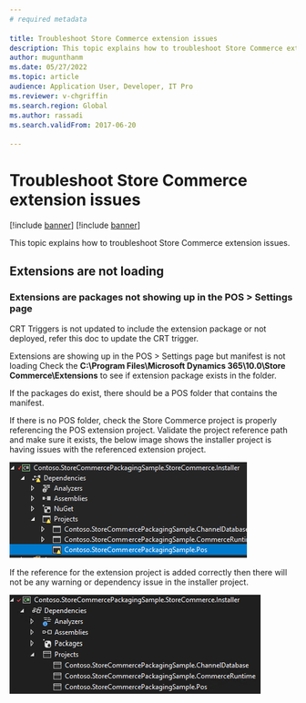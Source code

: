 ```yaml
---
# required metadata

title: Troubleshoot Store Commerce extension issues
description: This topic explains how to troubleshoot Store Commerce extension issues.
author: mugunthanm
ms.date: 05/27/2022
ms.topic: article
audience: Application User, Developer, IT Pro
ms.reviewer: v-chgriffin
ms.search.region: Global
ms.author: rassadi
ms.search.validFrom: 2017-06-20

---
```


# Troubleshoot Store Commerce extension issues

[!include [banner](../includes/banner.md)]
[!include [banner](../includes/preview-banner.md)]

This topic explains how to troubleshoot Store Commerce extension issues.

## Extensions are not loading

### Extensions are packages not showing up in the POS \> Settings page

CRT Triggers is not updated to include the extension package or not deployed, refer this doc to update the CRT trigger.

Extensions are showing up in the POS > Settings page but manifest is not loading Check the **C:\Program Files\Microsoft Dynamics 365\10.0\Store Commerce\Extensions** to see if extension package exists in the folder. 

If the packages do exist, there should be a POS folder that contains the manifest.  

If there is no POS folder, check the Store Commerce project is properly referencing the POS extension project. Validate the project reference path and make sure it exists, the below image shows the installer project is having issues with the referenced extension project. 

![Store Commerce installer project reference not valid](media/ReferenceNotValid.png)
 
If the reference for the extension project is added correctly then there will not be any warning or dependency issue in the installer project.

![Store Commerce installer project reference valid](media/ReferenceValid.png)
 
